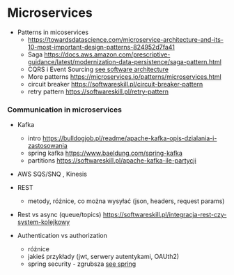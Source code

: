 # Microservices

- Patterns in micoservices
  - https://towardsdatascience.com/microservice-architecture-and-its-10-most-important-design-patterns-824952d7fa41
  - Saga https://docs.aws.amazon.com/prescriptive-guidance/latest/modernization-data-persistence/saga-pattern.html
  - CQRS i Event Sourcing [see software architecture](./software-patterns.md)
  - More patterns https://microservices.io/patterns/microservices.html
  - circuit breaker https://softwareskill.pl/circuit-breaker-pattern
  - retry pattern https://softwareskill.pl/retry-pattern

### Communication in microservices

- Kafka
  - intro https://bulldogjob.pl/readme/apache-kafka-opis-dzialania-i-zastosowania
  - spring kafka https://www.baeldung.com/spring-kafka 
  - partitions https://softwareskill.pl/apache-kafka-ile-partycji
- AWS SQS/SNQ , Kinesis

- REST
  - metody, różnice, co można wysyłać (json, headers, request params)
- Rest vs async (queue/topics) https://softwareskill.pl/integracja-rest-czy-system-kolejkowy  
- Authentication vs authorization
    - różnice
    - jakieś przykłady (jwt, serwery autentykami, OAUth2)
    - spring security - zgrubsza [see spring](../frameworks/spring.md)

